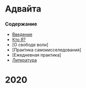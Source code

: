 # Адвайта

### Содержание

+ [Введение](https://github.com/helix4d/advita-ru/blob/master/intro.md)
+ [Кто Я?](https://github.com/helix4d/advita-ru/blob/master/who_i_am.md)
+ [О свободе воли]
+ [Практика самоиисселедования]
+ [Ежедневная практика]
+ [Литература](https://github.com/helix4d/advita-ru/blob/master/list_of_references)

# <a name="1head">2020</a>

